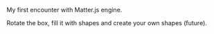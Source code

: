 My first encounter with Matter.js engine.

Rotate the box, fill it with shapes and create your own shapes (future).
